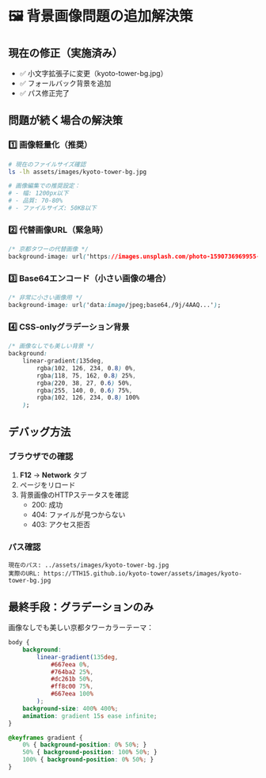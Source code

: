 # 🖼️ 背景画像問題の追加解決策

## 現在の修正（実施済み）
- ✅ 小文字拡張子に変更（kyoto-tower-bg.jpg）
- ✅ フォールバック背景を追加
- ✅ パス修正完了

## 問題が続く場合の解決策

### 1️⃣ 画像軽量化（推奨）
```bash
# 現在のファイルサイズ確認
ls -lh assets/images/kyoto-tower-bg.jpg

# 画像編集での推奨設定：
# - 幅: 1200px以下
# - 品質: 70-80%
# - ファイルサイズ: 50KB以下
```

### 2️⃣ 代替画像URL（緊急時）
```css
/* 京都タワーの代替画像 */
background-image: url('https://images.unsplash.com/photo-1590736969955-71cc94901144?w=1200&q=80');
```

### 3️⃣ Base64エンコード（小さい画像の場合）
```css
/* 非常に小さい画像用 */
background-image: url('data:image/jpeg;base64,/9j/4AAQ...');
```

### 4️⃣ CSS-onlyグラデーション背景
```css
/* 画像なしでも美しい背景 */
background: 
    linear-gradient(135deg, 
        rgba(102, 126, 234, 0.8) 0%, 
        rgba(118, 75, 162, 0.8) 25%,
        rgba(220, 38, 27, 0.6) 50%,
        rgba(255, 140, 0, 0.6) 75%,
        rgba(102, 126, 234, 0.8) 100%
    );
```

## デバッグ方法

### ブラウザでの確認
1. **F12** → **Network** タブ
2. ページをリロード
3. 背景画像のHTTPステータスを確認
   - 200: 成功
   - 404: ファイルが見つからない
   - 403: アクセス拒否

### パス確認
```
現在のパス: ../assets/images/kyoto-tower-bg.jpg
実際のURL: https://TTH15.github.io/kyoto-tower/assets/images/kyoto-tower-bg.jpg
```

## 最終手段：グラデーションのみ

画像なしでも美しい京都タワーカラーテーマ：

```css
body {
    background: 
        linear-gradient(135deg, 
            #667eea 0%, 
            #764ba2 25%, 
            #dc261b 50%, 
            #ff8c00 75%, 
            #667eea 100%
        );
    background-size: 400% 400%;
    animation: gradient 15s ease infinite;
}

@keyframes gradient {
    0% { background-position: 0% 50%; }
    50% { background-position: 100% 50%; }
    100% { background-position: 0% 50%; }
}
```